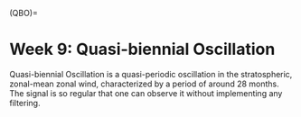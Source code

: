 (QBO)=
# Week 9: Quasi-biennial Oscillation

Quasi-biennial Oscillation is a quasi-periodic oscillation in the stratospheric, zonal-mean zonal wind, characterized by a period of around 28 months. The signal is so regular that one can observe it without implementing any filtering. 


```{bibliography}
```

